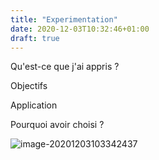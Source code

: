 ```yaml
---
title: "Experimentation"
date: 2020-12-03T10:32:46+01:00
draft: true
---
```


Qu'est-ce que j'ai appris ?

Objectifs 

Application 

Pourquoi avoir choisi ?

![image-20201203103342437](C:\Users\Leyna\AppData\Roaming\Typora\typora-user-images\image-20201203103342437.png)